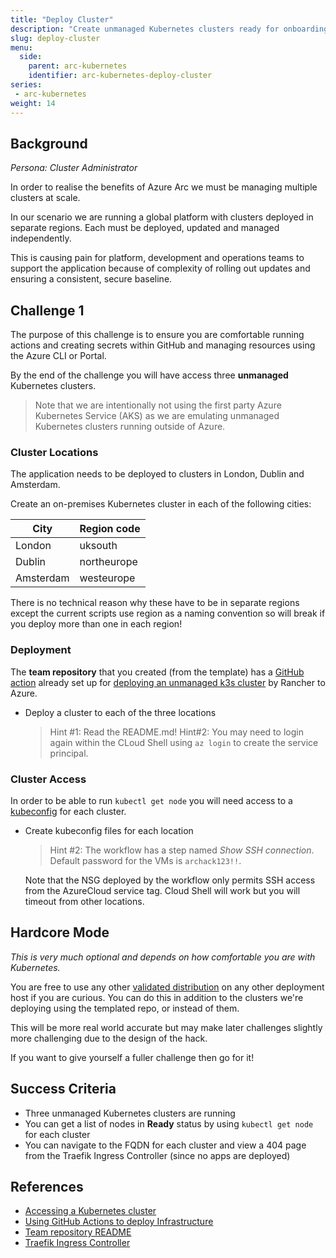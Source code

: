 ```yaml
---
title: "Deploy Cluster"
description: "Create unmanaged Kubernetes clusters ready for onboarding with Azure Arc."
slug: deploy-cluster
menu:
  side:
    parent: arc-kubernetes
    identifier: arc-kubernetes-deploy-cluster
series:
 - arc-kubernetes
weight: 14
---
```


## Background

*Persona: Cluster Administrator*

In order to realise the benefits of Azure Arc we must be managing multiple clusters at scale.

In our scenario we are running a global platform with clusters deployed in separate regions. Each must be deployed, updated and managed independently.

This is causing pain for platform, development and operations teams to support the application because of complexity of rolling out updates and ensuring a consistent, secure baseline.

## Challenge 1

The purpose of this challenge is to ensure you are comfortable running actions and creating secrets within GitHub and managing resources using the Azure CLI or Portal.

By the end of the challenge you will have access three **unmanaged** Kubernetes clusters.

> Note that we are intentionally not using the first party Azure Kubernetes Service (AKS) as we are emulating unmanaged Kubernetes clusters running outside of Azure.

### Cluster Locations

The application needs to be deployed to clusters in London, Dublin and Amsterdam.

Create an on-premises Kubernetes cluster in each of the following cities:

| **City** | **Region code** |
|---|---|
| London | uksouth |
| Dublin | northeurope |
| Amsterdam | westeurope |

There is no technical reason why these have to be in separate regions except the current scripts use region as a naming convention so will break if you deploy more than one in each region!

### Deployment

The **team repository** that you created (from the template) has a [GitHub action](https://devblogs.microsoft.com/premier-developer/github-actions-overview/) already set up for [deploying an unmanaged k3s cluster](https://github.com/jasoncabot-ms/arc-for-kubernetes/tree/main/00-setup) by Rancher to Azure.

* Deploy a cluster to each of the three locations

    > Hint #1: Read the README.md!
    > Hint#2: You may need to login again within the CLoud Shell using `az login` to create the service principal.

### Cluster Access

In order to be able to run `kubectl get node` you will need access to a [kubeconfig](https://kubernetes.io/docs/concepts/configuration/organize-cluster-access-kubeconfig/) for each cluster.

* Create kubeconfig files for each location

    > Hint #2: The workflow has a step named *Show SSH connection*. Default password for the VMs is `archack123!!`.

    Note that the NSG deployed by the workflow only permits SSH access from the AzureCloud service tag. Cloud Shell will work but you will timeout from other locations.

## Hardcore Mode

*This is very much optional and depends on how comfortable you are with Kubernetes.*

You are free to use any other [validated distribution](https://docs.microsoft.com/azure/azure-arc/kubernetes/validation-program#validated-distributions) on any other deployment host if you are curious. You can do this in addition to the clusters we're deploying using the templated repo, or instead of them.

This will be more real world accurate but may make later challenges slightly more challenging due to the design of the hack.

If you want to give yourself a fuller challenge then go for it!

## Success Criteria

* Three unmanaged Kubernetes clusters are running
* You can get a list of nodes in **Ready** status by using `kubectl get node` for each cluster
* You can navigate to the FQDN for each cluster and view a 404 page from the Traefik Ingress Controller (since no apps are deployed)

## References

* [Accessing a Kubernetes cluster](https://kubernetes.io/docs/tasks/access-application-cluster/configure-access-multiple-clusters/#set-the-kubeconfig-environment-variable)
* [Using GitHub Actions to deploy Infrastructure](https://docs.microsoft.com/azure/azure-resource-manager/templates/deploy-github-actions)
* [Team repository README](https://github.com/jasoncabot-ms/arc-for-kubernetes)
* [Traefik Ingress Controller](https://doc.traefik.io/traefik/providers/kubernetes-ingress)
